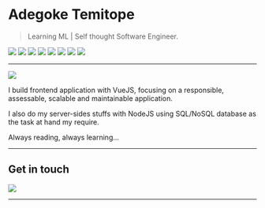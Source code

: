 # Adegoke Temitope

> Learning ML
> |
> Self thought Software Engineer.

![](https://img.shields.io/badge/-JavaScript-F3CF01?style=flat-square&logo=JavaScript&logoColor=fff)
![](https://img.shields.io/badge/-CSS3-254BDD?style=flat-square&logo=CSS3&labelColor=254BDD)
![](https://img.shields.io/badge/-HTML5-e34f26?style=flat-square&logo=HTML5&logoColor=fff)
![](https://img.shields.io/badge/-Node.js-8BBF3D?style=flat-square&logo=Node.js&logoColor=fff)
![](https://img.shields.io/badge/-VSCode-24A4EB?style=flat-square&logo=Visual%20Studio%20Code&logoColor=fff)
![](https://img.shields.io/badge/-Vue.js-50B280?style=flat-square&logo=Vue.js&logoColor=fff)
![](https://img.shields.io/badge/-Linux-FCC624?style=flat-square&logo=Linux&logoColor=fff)
![](https://img.shields.io/badge/-Sass-CC6699?style=flat-square&logo=Sass&logoColor=fff)

---

<div>
<img src="https://github-readme-stats.vercel.app/api?username=Devdre1909&show_icons=true&hide_border=true&icon_color=586069&title_color=a0a9af&count_private=true">
</div>

I build frontend application with VueJS, focusing on a responsible, assessable, scalable and maintainable application.

I also do my server-sides stuffs with NodeJS using SQL/NoSQL database as the task at hand my require.

Always reading, always learning...

---

## Get in touch

[![](https://img.shields.io/badge/-MailMe-3f4441?style=flat-square&logo=Gmail&logoColor=aa000000)](mailto:adegoketemitope1909@gmail.com)

---
